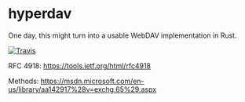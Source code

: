 # hyperdav

One day, this might turn into a usable WebDAV implementation in Rust.

[![Travis](https://img.shields.io/travis/jgillich/hyperdav.svg?style=flat-square)](https://travis-ci.org/jgillich/hyperdav)

RFC 4918: https://tools.ietf.org/html/rfc4918

Methods: https://msdn.microsoft.com/en-us/library/aa142917%28v=exchg.65%29.aspx
